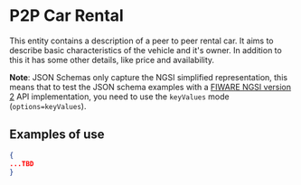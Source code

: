 # P2P Car Rental

This entity contains a description of a peer to peer rental car.
It aims to describe basic characteristics of the vehicle and it's owner. In addition to this it has some other details, like price and availability.

**Note**: JSON Schemas only capture the NGSI simplified representation, this
means that to test the JSON schema examples with a
[FIWARE NGSI version 2](http://fiware.github.io/specifications/ngsiv2/stable)
API implementation, you need to use the `keyValues` mode (`options=keyValues`).

## Examples of use

```json
{
...TBD
}
```

